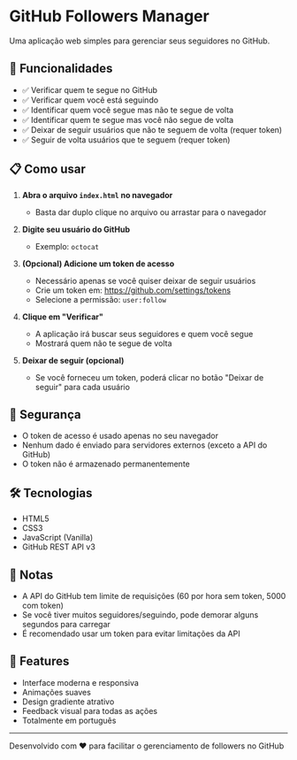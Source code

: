 # GitHub Followers Manager

Uma aplicação web simples para gerenciar seus seguidores no GitHub.

## 🚀 Funcionalidades

- ✅ Verificar quem te segue no GitHub
- ✅ Verificar quem você está seguindo
- ✅ Identificar quem você segue mas não te segue de volta
- ✅ Identificar quem te segue mas você não segue de volta
- ✅ Deixar de seguir usuários que não te seguem de volta (requer token)
- ✅ Seguir de volta usuários que te seguem (requer token)

## 📋 Como usar

1. **Abra o arquivo `index.html` no navegador**
   - Basta dar duplo clique no arquivo ou arrastar para o navegador

2. **Digite seu usuário do GitHub**
   - Exemplo: `octocat`

3. **(Opcional) Adicione um token de acesso**
   - Necessário apenas se você quiser deixar de seguir usuários
   - Crie um token em: https://github.com/settings/tokens
   - Selecione a permissão: `user:follow`

4. **Clique em "Verificar"**
   - A aplicação irá buscar seus seguidores e quem você segue
   - Mostrará quem não te segue de volta

5. **Deixar de seguir (opcional)**
   - Se você forneceu um token, poderá clicar no botão "Deixar de seguir" para cada usuário

## 🔐 Segurança

- O token de acesso é usado apenas no seu navegador
- Nenhum dado é enviado para servidores externos (exceto a API do GitHub)
- O token não é armazenado permanentemente

## 🛠️ Tecnologias

- HTML5
- CSS3
- JavaScript (Vanilla)
- GitHub REST API v3

## 📝 Notas

- A API do GitHub tem limite de requisições (60 por hora sem token, 5000 com token)
- Se você tiver muitos seguidores/seguindo, pode demorar alguns segundos para carregar
- É recomendado usar um token para evitar limitações da API

## 🎨 Features

- Interface moderna e responsiva
- Animações suaves
- Design gradiente atrativo
- Feedback visual para todas as ações
- Totalmente em português

---

Desenvolvido com ❤️ para facilitar o gerenciamento de followers no GitHub
